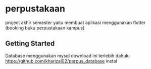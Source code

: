 # perpustakaan

project akhir semester yaitu membuat aplikasi menggunakan flutter (booking buku perpustakaan kampus)

## Getting Started

Database menggunakan mysql download ini terlebih dahulu https://github.com/kharizal02/perpus_database instal